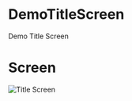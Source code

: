 # DemoTitleScreen
Demo Title Screen

# Screen
![Title Screen]([https://github.com/[username]/[reponame]/blob/[branch]/image.jpg](https://github.com/JoshuaTrinh5262/DemoTitleScreen/blob/main/Assets/background.png)https://github.com/JoshuaTrinh5262/DemoTitleScreen/blob/main/Assets/background.png?raw=true)
